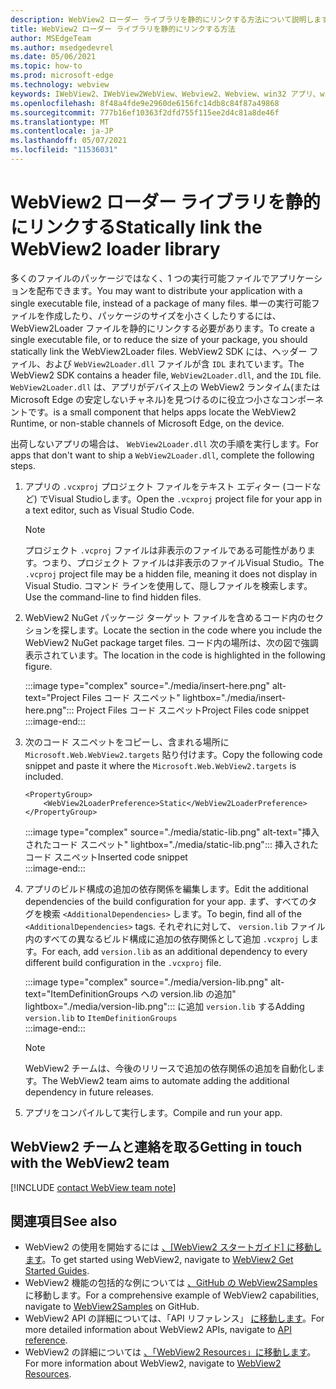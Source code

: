 ```yaml
---
description: WebView2 ローダー ライブラリを静的にリンクする方法について説明します。
title: WebView2 ローダー ライブラリを静的にリンクする方法
author: MSEdgeTeam
ms.author: msedgedevrel
ms.date: 05/06/2021
ms.topic: how-to
ms.prod: microsoft-edge
ms.technology: webview
keywords: IWebView2、IWebView2WebView、Webview2、Webview、win32 アプリ、win32、edge、ICoreWebView2、ICoreWebView2Host、ブラウザー コントロール、エッジ html
ms.openlocfilehash: 8f48a4fde9e2960de6156fc14db8c84f87a49868
ms.sourcegitcommit: 777b16ef10363f2dfd755f115ee2d4c81a8de46f
ms.translationtype: MT
ms.contentlocale: ja-JP
ms.lasthandoff: 05/07/2021
ms.locfileid: "11536031"
---
```

# <a name="statically-link-the-webview2-loader-library"></a><span data-ttu-id="1935e-104">WebView2 ローダー ライブラリを静的にリンクする</span><span class="sxs-lookup"><span data-stu-id="1935e-104">Statically link the WebView2 loader library</span></span>  

<span data-ttu-id="1935e-105">多くのファイルのパッケージではなく、1 つの実行可能ファイルでアプリケーションを配布できます。</span><span class="sxs-lookup"><span data-stu-id="1935e-105">You may want to distribute your application with a single executable file, instead of a package of many files.</span></span> <span data-ttu-id="1935e-106">単一の実行可能ファイルを作成したり、パッケージのサイズを小さくしたりするには、WebView2Loader ファイルを静的にリンクする必要があります。</span><span class="sxs-lookup"><span data-stu-id="1935e-106">To create a single executable file, or to reduce the size of your package, you should statically link the WebView2Loader files.</span></span> <span data-ttu-id="1935e-107">WebView2 SDK には、ヘッダー ファイル、および `WebView2Loader.dll` ファイルが含 `IDL` まれています。</span><span class="sxs-lookup"><span data-stu-id="1935e-107">The WebView2 SDK contains a header file, `WebView2Loader.dll`, and the `IDL` file.</span></span> `WebView2Loader.dll` <span data-ttu-id="1935e-108">は、アプリがデバイス上の WebView2 ランタイム(または Microsoft Edge の安定しないチャネル)を見つけるのに役立つ小さなコンポーネントです。</span><span class="sxs-lookup"><span data-stu-id="1935e-108">is a small component that helps apps locate the WebView2 Runtime, or non-stable channels of Microsoft Edge, on the device.</span></span>  

<span data-ttu-id="1935e-109">出荷しないアプリの場合は、 `WebView2Loader.dll` 次の手順を実行します。</span><span class="sxs-lookup"><span data-stu-id="1935e-109">For apps that don't want to ship a `WebView2Loader.dll`, complete the following steps.</span></span>  

1.  <span data-ttu-id="1935e-110">アプリの `.vcxproj` プロジェクト ファイルをテキスト エディター (コードなど) でVisual Studioします。</span><span class="sxs-lookup"><span data-stu-id="1935e-110">Open the `.vcxproj` project file for your app in a text editor, such as Visual Studio Code.</span></span>  
    
    > [!NOTE]
    > <span data-ttu-id="1935e-111">プロジェクト `.vcproj` ファイルは非表示のファイルである可能性があります。つまり、プロジェクト ファイルは非表示のファイルVisual Studio。</span><span class="sxs-lookup"><span data-stu-id="1935e-111">The `.vcproj` project file may be a hidden file, meaning it does not display in Visual Studio.</span></span>  <span data-ttu-id="1935e-112">コマンド ラインを使用して、隠しファイルを検索します。</span><span class="sxs-lookup"><span data-stu-id="1935e-112">Use the command-line to find hidden files.</span></span>  
    
1.  <span data-ttu-id="1935e-113">WebView2 NuGet パッケージ ターゲット ファイルを含めるコード内のセクションを探します。</span><span class="sxs-lookup"><span data-stu-id="1935e-113">Locate the section in the code where you include the WebView2 NuGet package target files.</span></span>  <span data-ttu-id="1935e-114">コード内の場所は、次の図で強調表示されています。</span><span class="sxs-lookup"><span data-stu-id="1935e-114">The location in the code is highlighted in the following figure.</span></span>  
    
    :::image type="complex" source="./media/insert-here.png" alt-text="Project Files コード スニペット" lightbox="./media/insert-here.png":::
       <span data-ttu-id="1935e-116">Project Files コード スニペット</span><span class="sxs-lookup"><span data-stu-id="1935e-116">Project Files code snippet</span></span>   
    :::image-end:::  
    
1.  <span data-ttu-id="1935e-117">次のコード スニペットをコピーし、含まれる場所に `Microsoft.Web.WebView2.targets` 貼り付けます。</span><span class="sxs-lookup"><span data-stu-id="1935e-117">Copy the following code snippet and paste it where the `Microsoft.Web.WebView2.targets` is included.</span></span>  
    
    ```xaml
    <PropertyGroup> 
        <WebView2LoaderPreference>Static</WebView2LoaderPreference> 
    </PropertyGroup>
    ```  
    
    :::image type="complex" source="./media/static-lib.png" alt-text="挿入されたコード スニペット" lightbox="./media/static-lib.png":::
       <span data-ttu-id="1935e-119">挿入されたコード スニペット</span><span class="sxs-lookup"><span data-stu-id="1935e-119">Inserted code snippet</span></span>  
    :::image-end:::  
    
1.  <span data-ttu-id="1935e-120">アプリのビルド構成の追加の依存関係を編集します。</span><span class="sxs-lookup"><span data-stu-id="1935e-120">Edit the additional dependencies of the build configuration for your app.</span></span>  <span data-ttu-id="1935e-121">まず、すべてのタグを検索 `<AdditionalDependencies>` します。</span><span class="sxs-lookup"><span data-stu-id="1935e-121">To begin, find all of the `<AdditionalDependencies>` tags.</span></span> <span data-ttu-id="1935e-122">それぞれに対して、 `version.lib` ファイル内のすべての異なるビルド構成に追加の依存関係として追加 `.vcxproj` します。</span><span class="sxs-lookup"><span data-stu-id="1935e-122">For each, add `version.lib` as an additional dependency to every different build configuration in the `.vcxproj` file.</span></span>  
    
    :::image type="complex" source="./media/version-lib.png" alt-text="ItemDefinitionGroups への version.lib の追加" lightbox="./media/version-lib.png":::
       <span data-ttu-id="1935e-124">に追加 `version.lib` する</span><span class="sxs-lookup"><span data-stu-id="1935e-124">Adding `version.lib` to</span></span> `ItemDefinitionGroups`  
    :::image-end:::  
    
    > [!NOTE]
    > <span data-ttu-id="1935e-125">WebView2 チームは、今後のリリースで追加の依存関係の追加を自動化します。</span><span class="sxs-lookup"><span data-stu-id="1935e-125">The WebView2 team aims to automate adding the additional dependency in future releases.</span></span>  
    
1.  <span data-ttu-id="1935e-126">アプリをコンパイルして実行します。</span><span class="sxs-lookup"><span data-stu-id="1935e-126">Compile and run your app.</span></span>  
    
## <a name="getting-in-touch-with-the-webview2-team"></a><span data-ttu-id="1935e-127">WebView2 チームと連絡を取る</span><span class="sxs-lookup"><span data-stu-id="1935e-127">Getting in touch with the WebView2 team</span></span>  

[!INCLUDE [contact WebView team note](../includes/contact-webview-team-note.md)]  

## <a name="see-also"></a><span data-ttu-id="1935e-128">関連項目</span><span class="sxs-lookup"><span data-stu-id="1935e-128">See also</span></span>  

*   <span data-ttu-id="1935e-129">WebView2 の使用を開始するには [、[WebView2 スタートガイド] に移動します][Webview2MainGetStarted]。</span><span class="sxs-lookup"><span data-stu-id="1935e-129">To get started using WebView2, navigate to [WebView2 Get Started Guides][Webview2MainGetStarted].</span></span>  
*   <span data-ttu-id="1935e-130">WebView2 機能の包括的な例については [、GitHub の WebView2Samples][GithubMicrosoftedgeWebview2samples] に移動します。</span><span class="sxs-lookup"><span data-stu-id="1935e-130">For a comprehensive example of WebView2 capabilities, navigate to [WebView2Samples][GithubMicrosoftedgeWebview2samples] on GitHub.</span></span>
*   <span data-ttu-id="1935e-131">WebView2 API の詳細については、「API リファレンス」 [に移動します][Webview2ApiReference]。</span><span class="sxs-lookup"><span data-stu-id="1935e-131">For more detailed information about WebView2 APIs, navigate to [API reference][Webview2ApiReference].</span></span>
*   <span data-ttu-id="1935e-132">WebView2 の詳細については [、「WebView2 Resources」に移動します][Webview2MainNextSteps]。</span><span class="sxs-lookup"><span data-stu-id="1935e-132">For more information about WebView2, navigate to [WebView2 Resources][Webview2MainNextSteps].</span></span>
    
<!-- links -->  

[DevtoolsGuideChromiumMain]: ../index.md "Microsoft Edge (Chromium) 開発者ツール |Microsoft ドキュメント"  

[Webview2ApiReference]: ../webview2-api-reference.md "Microsoft Edge WebView2 API リファレンス |Microsoft Docs"  
[Webview2MainNextSteps]: ../index.md#next-steps "次の手順 - Microsoft Edge WebView2 (プレビュー) の概要|Microsoft Docs"  
[Webview2MainGetStarted]: ../index.md#get-started "はじめに - Microsoft Edge WebView2 の概要 (プレビュー) |Microsoft Docs"  

[GithubMicrosoftedgeWebviewfeedbackMain]: https://github.com/MicrosoftEdge/WebViewFeedback "WebView フィードバック - MicrosoftEdge/WebViewFeedback |GitHub"  
[GithubMicrosoftedgeWebview2samples]: https://github.com/MicrosoftEdge/WebView2Samples "WebView2 サンプル-MicrosoftEdge/WebView2Samples | GitHub"  

[GithubMicrosoftVscodeJSDebugWhatsNew]: https://github.com/microsoft/vscode-js-debug#whats-new "新機能- JavaScript デバッガー Visual Studioコード - microsoft/vscode-js-debug |GitHub"  

[GithubMicrosoftVscodeEdgeDebug2ReadmeChromiumWebviewApplications]: https://github.com/microsoft/vscode-edge-debug2/blob/master/README.md#microsoft-edge-chromium-webview-applications "Microsoft Edge (クロム) WebView アプリケーション - Visual Studio コード - デバッガー for Microsoft Edge - microsoft/vscode-edge-debug2 |GitHub"  
